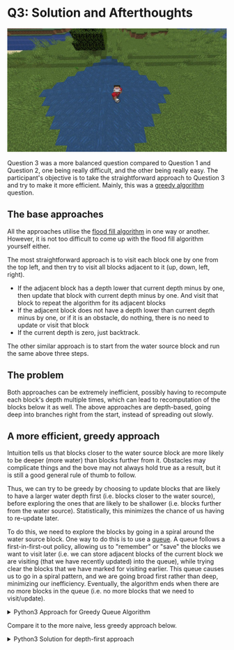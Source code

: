 # Q3: Solution and Afterthoughts

![](../imgs/iritgating.jpg)

Question 3 was a more balanced question compared to Question 1 and Question 2, one being really difficult, and the other being really easy. The participant's objective is to take the straightforward approach to Question 3 and try to make it more efficient. Mainly, this was a [greedy algorithm](https://brilliant.org/wiki/greedy-algorithm/) question.

## The base approaches

All the approaches utilise the [flood fill algorithm](https://en.wikipedia.org/wiki/Flood_fill) in one way or another. However, it is not too difficult to come up with the flood fill algorithm yourself either.

The most straightforward approach is to visit each block one by one from the top left, and then try to visit all blocks adjacent to it (up, down, left, right). 

- If the adjacent block has a depth lower that current depth minus by one, then update that block with current depth minus by one. And visit that block to repeat the algorithm for its adjacent blocks
- If the adjacent block does not have a depth lower than current depth minus by one, or if it is an obstacle, do nothing, there is no need to update or visit that block
- If the current depth is zero, just backtrack.

The other similar approach is to start from the water source block and run the same above three steps.

## The problem

Both approaches can be extremely inefficient, possibly having to recompute each block's depth multiple times, which can lead to recomputation of the blocks below it as well. The above approaches are depth-based, going deep into branches right from the start, instead of spreading out slowly.

## A more efficient, greedy approach

Intuition tells us that blocks closer to the water source block are more likely to be deeper (more water) than blocks further from it. Obstacles may complicate things and the bove may not always hold true as a result, but it is still a good general rule of thumb to follow.

Thus, we can try to be greedy by choosing to update blocks that are likely to have a larger water depth first (i.e. blocks closer to the water source), before exploring the ones that are likely to be shallower (i.e. blocks further from the water source). Statistically, this minimizes the chance of us having to re-update later. 

To do this, we need to explore the blocks by going in a spiral around the water source block. One way to do this is to use a [queue](https://www.geeksforgeeks.org/queue-data-structure/). A queue follows a first-in-first-out policy, allowing us to "remember" or "save" the blocks we want to visit later (i.e. we can store adjacent blocks of the current block we are visiting (that we have recently updated) into the queue), while trying clear the blocks that we have marked for visiting earlier. This queue causes us to go in a spiral pattern, and we are going broad first rather than deep, minimizing our inefficiency. Eventually, the algorithm ends when there are no more blocks in the queue (i.e. no more blocks that we need to visit/update).

<details>
<summary>Python3 Approach for Greedy Queue Algorithm</summary>

```python
def flood(grid, r, c, depth, x, y):
  # For loop algorithm (function that calls itself) that uses a queue
  if depth == 1:
    # If water depth is one, there is no need to update anything else
    return
  Q = []  # Initialise Queue to be empty
  Q.append((r, c, depth)) # Add water source block's position and depth to the queue
  while len(Q) != 0:
    # While queue is not empty, visit all the blocks in the queue, FIFO
    (nx, ny, d) = Q.pop(0)  # Visit block at the start of the queue
    for (i, j) in [(nx-1, ny), (nx+1, ny),(nx, ny-1), (nx, ny+1)]:
      # Try to see if adjacent blocks need to be updated
      if i < x and i >= 0 and j < y and j >= 0 \
        and grid[i][j] >= 0 and grid[i][j] < d -1:
        # If adjacent blocks have lower water depth and current -1
        # and are within boundaries
        grid[i][j] = d - 1  # Set their new water depth to current depth - 1
        Q.append((i, j, d - 1)) # Since water depth was updated for that block
        # Might need to update depth of blocks adjacent to it, so add to queue

rows, cols, depth = [int(i) for i in input().split()]
grid = [[0 for i in range(cols)] for j in range(rows)]
water_r = 0
water_c = 0
for row in range(rows):
  # We store the source block's water depth
  # Any blocks is an obstacle is marked with -1
  # All other blocks are marked as 0
  s = input().split()
  for col in range(cols):
    if s[col] == "X":
      grid[row][col] = -1
    elif s[col] == ".":
      grid[row][col] = 0
    else:
      grid[row][col] = int(s[col])
      water_r = row
      water_c = col

flood(grid, water_r, water_c, depth, rows, cols)
# Result obtained, just convert it into the format requested by qn
for row in range(rows):
  for col in range(cols):
    if grid[row][col] == 0:
      print('.', end=" ")
    elif grid[row][col] == -1:
      print('X', end=" ")
    else:
      print(grid[row][col], end=" ")
  print()


```

</details>

Compare it to the more naive, less greedy approach below.

<details>
<summary>Python3 Solution for depth-first approach</summary>

```python

def flood(grid, r, c, depth, x, y):
  # Recursive algorithm (function that calls itself) that goes deep first
  if depth == 1:
    return
  for (i, j) in [(r-1, c), (r+1, c), (r, c-1), (r, c+1)]:
    if i < x and i >= 0 and j < y and j >= 0 \
      and grid[i][j] >= 0 and grid[i][j] < depth -1:
      flood(grid, i, j, depth - 1, x, y)

rows, cols, depth = [int(i) for i in input().split()]
grid = [[0] * cols] * rows
water_r = 0
water_c = 0
for row in range(rows):
  s = input().split()
  for col in range(cols):
    if s[col] == "X":
      grid[row][col] = -1
    elif s[col] == ".":
      grid[row][col] = 0
    else:
      grid[row][col] = int(s[col])
      water_r = row
      water_c = col

flood(grid, water_r, water_c, depth, rows, cols)
for row in range(rows):
  for col in range(cols):
    if grid[row][col] == 0:
      print('.', end=" ")
    else:
      print(grid[row][col], end=" ")
  print()

```

</details>